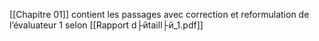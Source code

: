 [[Chapitre 01]] contient les passages avec correction et reformulation de l’évaluateur 1 selon [[Rapport d├йtaill├й_1.pdf]] 